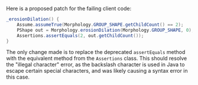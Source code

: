 Here is a proposed patch for the failing client code:
```java
_erosionDilation() {
    Assume.assumeTrue(Morphology.GROUP_SHAPE.getChildCount() == 2);
    PShape out = Morphology.erosionDilation(Morphology.GROUP_SHAPE, 0);
    Assertions.assertEquals(2, out.getChildCount());
}
```
The only change made is to replace the deprecated `assertEquals` method with the equivalent method from the `Assertions` class. This should resolve the "illegal character" error, as the backslash character is used in Java to escape certain special characters, and was likely causing a syntax error in this case.